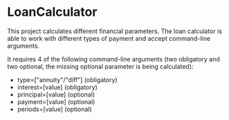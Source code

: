 # LoanCalculator

This project calculates different financial parameters. The loan calculator is able to work with different types of payment and accept command-line arguments.

It requires 4 of the following command-line arguments (two obligatory and two optional, the missing optional parameter is being calculated):

* type=["annuity"/"diff"] (obligatory)
* interest=[value] (obligatory)
* principal=[value] (optional)
* payment=[value] (optional)
* periods=[value] (optional)
